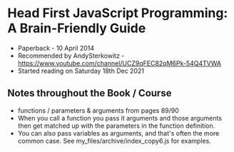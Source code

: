 # Head First JavaScript Programming: A Brain-Friendly Guide

- Paperback - 10 April 2014
- Recommended by AndySterkowitz - https://www.youtube.com/channel/UCZ9qFEC82qM6Pk-54Q4TVWA
- Started reading on Saturday 18th Dec 2021

## Notes throughout the Book / Course

- functions / parameters & arguments from pages 89/90
- When you call a function you pass it arguments and those arguments then get matched up with the parameters in the function definition.
- You can also pass variables as arguments, and that's often the more common case.  See my_files/archive/index_copy6.js for examples.
